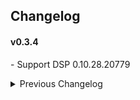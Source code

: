 ## Changelog

#### v0.3.4
\- Support DSP 0.10.28.20779  

<details>
<summary>Previous Changelog</summary>

#### v0.3.3
\- Fix thunderstore package.  

#### v0.3.2
\- Fix potential RandomTable.SphericNormal error in GenerateSails.  
\- Add pop up info when mods compat fail or the game version is not 0.9.27.  

#### v0.3.1
\- Fix orbitId of generated sails so they don't disappear after optimizing memory.  
\- Disable lazy loading when using together with SphereOpt.  
\- Fix sails vanish when optimizing sails memory in Nebula dedicated server.  


#### v0.3.0 (DSP 0.9.27.15466)
\- Update CargoPath comprssion version to v2 (compress quaternion).  
\- Fix import error when DysonShell compression is disabled.  

#### v0.2.3  
\- Add `ReduceRAM` config to further reduce RAM usage.  
\- Enable LazyLoad function in vanilla save.  

#### v0.2.2
\- Fix error in multiplayer shell decompression.  

#### v0.2.1
\- Fix error when using LazyLoad with DSPOptimizations.  
\- Fix crash when using BulletTime background save.  

#### v0.2.0  
\- Add `LazyLoad` function to reduce RAM usage.  
\- Add multithreading for swarm generation.  
\- Fix dyson swarm compression for multiplayer.  

#### v0.1.1
\- Change to released version. (DSP 0.9.27.14553)  

</details>